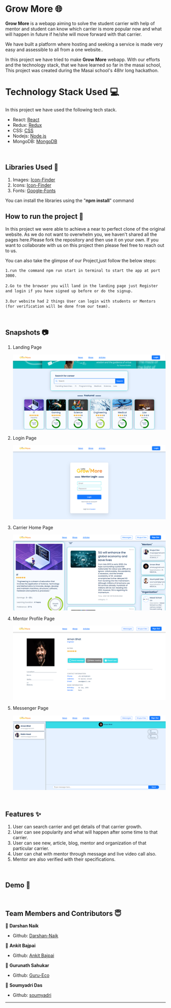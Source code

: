 # Grow More 🌐

**Grow More** is a webapp aiming to solve the student carrier with help of mentor and student can know which carrier is more popular now and what will happen in future if he/she will move forward with that carrier.

We have built a platform where hosting and seeking a service is made very easy and assessible to all from a one website..

In this project we have tried to make **Grow More** webapp. With our efforts and the technology stack, that we have learned so far in the masai school, This project was created during the Masai school's 48hr long hackathon.

# Technology Stack Used 💻

In this project we have used the following tech stack.

- React: [React](https://www.npmjs.com/package/react)
- Redux: [Redux](https://www.npmjs.com/package/redux)
- CSS: [CSS](https://styled-components.com/)
- Nodejs: [Node.js](https://nodejs.org/en/docs/)
- MongoDB: [MongoDB](https://docs.mongodb.com/)

<br>

## Libraries Used 🌟

1. Images: [Icon-Finder](https://www.iconfinder.com/)
2. Icons: [Icon-Finder](https://www.iconfinder.com/)
3. Fonts: [Google-Fonts](https://fonts.google.com/icons)

You can install the libraries using the "**npm install**" command
<br>

## How to run the project 📑

In this project we were able to achieve a near to perfect clone of the original website. As we do not want to overwhelm you, we haven't shared all the pages here.Please fork the repository and then use it on your own. If you want to collaborate with us on this project then please feel free to reach out to us.

You can also take the glimpse of our Project,just follow the below steps:

    1.run the command npm run start in terminal to start the app at port 3000.

    2.Go to the browser you will land in the landing page just Register and login if you have signed up before or do the signup.

    3.Our website had 2 things User can login with students or Mentors (for verification will be done from our team).

<br>

## Snapshots 📷

1. Landing Page

   ![Grow More](https://github.com/Darshan-Naik/hackathon-binary/blob/master/Client/public/Images/grow1.PNG)

2. Login Page

   ![Grow More](https://github.com/Darshan-Naik/hackathon-binary/blob/master/Client/public/Images/grow2.png)

3. Carrier Home Page

   ![Grow More](https://github.com/Darshan-Naik/hackathon-binary/blob/master/Client/public/Images/grow3.png)

4. Mentor Profile Page

   ![Grow More](https://github.com/Darshan-Naik/hackathon-binary/blob/master/Client/public/Images/growProfile.png)

5. Messenger Page

   ![Grow More](https://github.com/Darshan-Naik/hackathon-binary/blob/master/Client/public/Images/growMsg.png)

<br>

## Features ✨

1. User can search carrier and get details of that carrier growth.
2. User can see popularity and what will happen after some time to that carrier.
3. User can see new, article, blog, mentor and organization of that particular carrier.
4. User can chat with mentor through message and live video call also.
5. Mentor are also verified with their specifications.

<br>

## Demo 🎥

<!--
[Grow More_clone](https://kkk) -->

<br>

## Team Members and Contributors 😇

👤 **Darshan Naik**

- Github: [Darshan-Naik](https://github.com/Darshan-Naik)

👤 **Ankit Bajpai**

- Github: [Ankit Bajpai](https://github.com/ankitbajpai1607)

👤 **Gurunath Sahukar**

- Github: [Guru-Eco](https://github.com/Guru-Eco)

👤 **Soumyadri Das**

- Github: [soumyadri](https://github.com/soumyadri)

---
